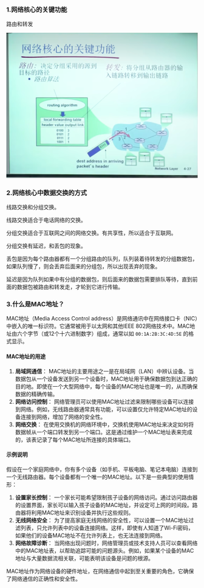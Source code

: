### 1.网络核心的关键功能

路由和转发

![image-20230203174117961](../img/image-20230203174117961.png)



### 2.网络核心中数据交换的方式

线路交换和分组交换。

线路交换适合于电话网络的交换。



分组交换适合于互联网之间的网络交换。有共享性，所以适合于互联网。



分组交换有延迟，和丢包的现象。

丢包是因为每个路由器都有一个分组路由的队列，队列装着待转发的分组数据包，如果队列慢了，则会丢弃后面来的分组包，所以出现丢弃的现象。

延迟是因为队列如果中有分组的数据包，则后面来的数据包需要排队等待，直到前面的数据包被路由和转发走，才轮到它进行传输。





### 3.什么是MAC地址？

MAC地址（Media Access Control address）是网络通讯中在网络接口卡（NIC）中嵌入的唯一标识符。它通常被用于以太网和其他IEEE 802网络技术中。MAC地址由六个字节（或12个十六进制数字）组成，通常以如 `00:1A:2B:3C:4D:5E` 的格式显示。

#### MAC地址的用途

1. **局域网通信**： MAC地址的主要用途之一是在局域网（LAN）中辨认设备。当数据包从一个设备发送到另一个设备时，MAC地址用于确保数据包到达正确的目的地。即使在一个大型网络中，每个设备的MAC地址也是唯一的，从而确保数据的精确传输。
2. **网络访问控制**： 网络管理员可以使用MAC地址过滤来限制哪些设备可以连接到网络。例如，无线路由器通常具有功能，可以设置仅允许特定MAC地址的设备连接到网络，增加了网络的安全性。
3. **网络交换**： 在使用交换机的网络环境中，交换机使用MAC地址来决定如何将数据帧从一个端口转发到另一个端口。这是通过维护一个MAC地址表来完成的，该表记录了每个MAC地址所连接的具体端口。

#### 示例说明

假设在一个家庭网络中，你有多个设备（如手机、平板电脑、笔记本电脑）连接到一个无线路由器。每个设备都有一个唯一的MAC地址。以下是一些典型的使用情形：

1. **设置家长控制**： 一个家长可能希望限制孩子设备的网络访问。通过访问路由器的设置界面，家长可以输入孩子设备的MAC地址，并设定可上网的时间段。路由器将利用MAC地址来识别设备并执行这些规则。
2. **无线网络安全**： 为了提高家庭无线网络的安全性，可以设置一个MAC地址过滤列表，只允许列表中的设备连接网络。这样，即使有人知道了Wi-Fi密码，如果他们的设备MAC地址不在允许列表上，也无法连接到网络。
3. **网络故障诊断**： 当网络出现问题时，网络管理员或技术支持人员可以查看网络中的MAC地址表，以帮助追踪可能的问题源头。例如，如果某个设备的MAC地址与大量数据流相关联，可能表明该设备是问题的根源。

MAC地址作为网络设备的硬件地址，在网络通信中起到至关重要的角色，它确保了网络通信的正确性和安全性。
